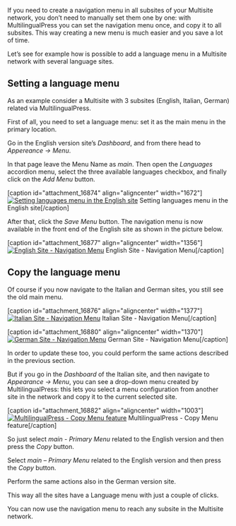 If you need to create a navigation menu in all subsites of your Multisite network, you don’t need to manually set them one by one: with MultilingualPress you can set the navigation menu once, and copy it to all subsites. This way creating a new menu is much easier and you save a lot of time.

Let’s see for example how is possible to add a language menu in a Multisite network with several language sites.

## Setting a language menu

As an example consider a Multisite with 3 subsites (English, Italian, German) related via MultilingualPress.

First of all, you need to set a language menu: set it as the main menu in the primary location.

Go in the English version site’s _Dashboard_, and from there head to _Appereance -> Menu_.

In that page leave the Menu Name as _main_. Then open the _Languages_ accordion menu, select the three available languages checkbox, and finally click on the _Add Menu_ button.

[caption id="attachment_16874" align="aligncenter" width="1672"][![Setting languages menu in the English site](https://multilingualpress.org/wp-content/uploads/sites/12/2021/04/SettingMenu.png)](https://multilingualpress.org/wp-content/uploads/sites/12/2021/04/SettingMenu.png) Setting languages menu in the English site[/caption]

After that, click the _Save Menu_ button. The navigation menu is now available in the front end of the English site as shown in the picture below.

[caption id="attachment_16877" align="aligncenter" width="1356"][![English Site - Navigation Menu](https://multilingualpress.org/wp-content/uploads/sites/12/2021/04/EnglishVersionNavUpdated.png)](https://multilingualpress.org/wp-content/uploads/sites/12/2021/04/EnglishVersionNavUpdated.png) English Site - Navigation Menu[/caption]

## Copy the language menu

Of course if you now navigate to the Italian and German sites, you still see the old main menu.

[caption id="attachment_16876" align="aligncenter" width="1377"][![Italian Site - Navigation Menu](https://multilingualpress.org/wp-content/uploads/sites/12/2021/04/ItalianVersionNav.png)](https://multilingualpress.org/wp-content/uploads/sites/12/2021/04/ItalianVersionNav.png) Italian Site - Navigation Menu[/caption]

[caption id="attachment_16880" align="aligncenter" width="1370"][![German Site - Navigation Menu](https://multilingualpress.org/wp-content/uploads/sites/12/2021/04/GermanVersionNav.png)](https://multilingualpress.org/wp-content/uploads/sites/12/2021/04/GermanVersionNav.png) German Site - Navigation Menu[/caption]

In order to update these too, you could perform the same actions described in the previous section.

But if you go in the _Dashboard_ of the Italian site, and then navigate to _Appearance -> Menu_, you can see a drop-down menu created by MultilingualPress: this lets you select a menu configuration from another site in the network and copy it to the current selected site.

[caption id="attachment_16882" align="aligncenter" width="1003"][![MultilingualPress - Copy Menu feature](https://multilingualpress.org/wp-content/uploads/sites/12/2021/04/CopyMenuMultilingualPress.png)](https://multilingualpress.org/wp-content/uploads/sites/12/2021/04/CopyMenuMultilingualPress.png) MultilingualPress - Copy Menu feature[/caption]

So just select _main - Primary Menu_ related to the English version and then press the _Copy_ button.

Select _main – Primary Menu_ related to the English version and then press the _Copy_ button.

Perform the same actions also in the German version site.

This way all the sites have a Language menu with just a couple of clicks.

You can now use the navigation menu to reach any subsite in the Multisite network.